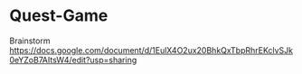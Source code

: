 # Quest-Game
Brainstorm
https://docs.google.com/document/d/1EulX4O2ux20BhkQxTbpRhrEKclvSJk0eYZoB7AItsW4/edit?usp=sharing

